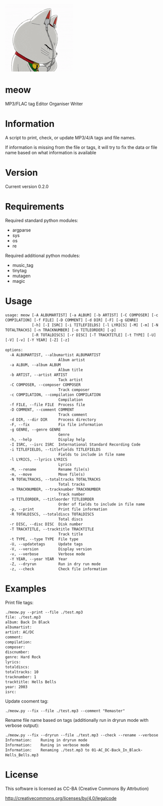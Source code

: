 ![alt tag](meow.gif)

meow
====

MP3/FLAC tag Editor Organiser Writer

Information
===========

A script to print, check, or update MP3/4/A tags and file names.

If information is missing from the file or tags, it will try to fix the data or file name based on what information is available

Version
=======

Current version 0.2.0

Requirements
============

Required standard python modules:

- argparse
- sys
- os
- re

Required additional python modules:

- music_tag
- tinytag
- mutagen
- magic


Usage
=====

```
usage: meow [-A ALBUMARTIST] [-a ALBUM] [-b ARTIST] [-C COMPOSER] [-c COMPILATION] [-f FILE] [-D COMMENT] [-d DIR] [-F] [-g GENRE]
            [-h] [-I ISRC] [-i TITLEFIELDS] [-l LYRICS] [-M] [-m] [-N TOTALTRACKS] [-n TRACKNUMBER] [-o TITLEORDER] [-p]
            [-R TOTALDISCS] [-r DISC] [-T TRACKTITLE] [-t TYPE] [-U] [-V] [-v] [-Y YEAR] [-Z] [-z]

options:
  -A ALBUMARTIST, --albumartist ALBUMARTIST
                        Album artist
  -a ALBUM, --album ALBUM
                        Album title
  -b ARTIST, --artist ARTIST
                        Tack artist
  -C COMPOSER, --composer COMPOSER
                        Track composer
  -c COMPILATION, --compilation COMPILATION
                        Compilation
  -f FILE, --file FILE  Process file
  -D COMMENT, --comment COMMENT
                        Track comment
  -d DIR, --dir DIR     Process directory
  -F, --fix             Fix file information
  -g GENRE, --genre GENRE
                        Genre
  -h, --help            Display help
  -I ISRC, --isrc ISRC  International Standard Recording Code
  -i TITLEFIELDS, --titlefields TITLEFIELDS
                        Fields to include in file name
  -l LYRICS, --lyrics LYRICS
                        Lyrics
  -M, --rename          Rename file(s)
  -m, --move            Move file(s)
  -N TOTALTRACKS, --totaltracks TOTALTRACKS
                        Total tracks
  -n TRACKNUMBER, --tracknumber TRACKNUMBER
                        Track number
  -o TITLEORDER, --titleorder TITLEORDER
                        Order of fields to include in file name
  -p, --print           Print file information
  -R TOTALDISCS, --totaldiscs TOTALDISCS
                        Total discs
  -r DISC, --disc DISC  Disk number
  -T TRACKTITLE, --tracktitle TRACKTITLE
                        Track title
  -t TYPE, --type TYPE  File type
  -U, --updatetags      Update tags
  -V, --version         Display version
  -v, --verbose         Verbose mode
  -Y YEAR, --year YEAR  Year
  -Z, --dryrun          Run in dry run mode
  -z, --check           Check file information
```

Examples
========

Print file tags:

```
./meow.py --print --file ./test.mp3
file: ./test.mp3
album: Back In Black
albumartist:
artist: AC/DC
comment:
compilation:
composer:
discnumber:
genre: Hard Rock
lyrics:
totaldiscs:
totaltracks: 10
tracknumber: 1
tracktitle: Hells Bells
year: 2003
isrc:
```

Update cooment tag:

```
./meow.py --fix --file ./test.mp3 --comment "Remaster"
```

Rename file name based on tags (additionally run in dryrun mode with verbose output):

```
./meow.py --fix --dryrun --file ./test.mp3 --check --rename --verbose
Information:    Runing in dryrun mode
Information:    Runing in verbose mode
Information:    Renaming ./test.mp3 to 01-AC_DC-Back_In_Black-Hells_Bells.mp3
```


License
=======

This software is licensed as CC-BA (Creative Commons By Attrbution)

http://creativecommons.org/licenses/by/4.0/legalcode
